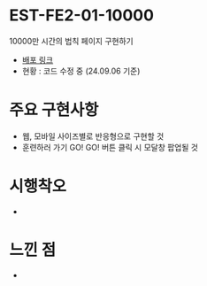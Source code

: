 # EST-FE2-01-10000
10000만 시간의 법칙 페이지 구현하기

- <a href="https://mmmdasol.github.io/EST-FE2-01-10000/">배포 링크</a>
- 현황 : 코드 수정 중 (24.09.06 기준)

# 주요 구현사항
- 웹, 모바일 사이즈별로 반응형으로 구현할 것
- 훈련하러 가기 GO! GO! 버튼 클릭 시 모달창 팝업될 것

# 시행착오
- 

# 느낀 점
- 
